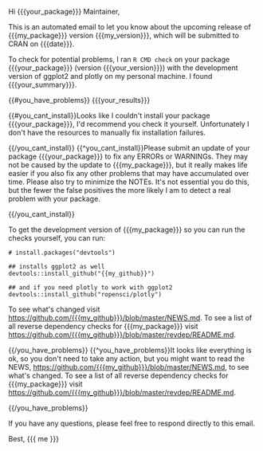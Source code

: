Hi {{{your_package}}} Maintainer,

This is an automated email to let you know about the upcoming release of {{{my_package}}} version {{{my_version}}}, which will be submitted to CRAN on {{{date}}}.

To check for potential problems, I ran `R CMD check` on your package {{{your_package}}} (version {{{your_version}}}) with the development version of ggplot2 and plotly on my personal machine. I found {{{your_summary}}}.

{{#you_have_problems}}
{{{your_results}}}

{{#you_cant_install}}Looks like I couldn't install your package {{{your_package}}}, I'd recommend you check it yourself. Unfortunately I don't have the resources to manually fix installation failures.

{{/you_cant_install}}
{{^you_cant_install}}Please submit an update of your package {{{your_package}}} to fix any ERRORs or WARNINGs. They may not be caused by the update to {{{my_package}}}, but it really makes life easier if you also fix any other problems that may have accumulated over time. Please also try to minimize the NOTEs. It's not essential you do this, but the fewer the false positives the more likely I am to detect a real problem with your package.

{{/you_cant_install}}

To get the development version of {{{my_package}}} so you can run the checks yourself, you can run:

    # install.packages("devtools")

    ## installs ggplot2 as well
    devtools::install_github("{{my_github}}")

    ## and if you need plotly to work with ggplot2
    devtools::install_github("ropensci/plotly")

To see what's changed visit <https://github.com/{{{my_github}}}/blob/master/NEWS.md>.  To see a list of all reverse dependency checks for {{{my_package}}} visit <https://github.com/{{{my_github}}}/blob/master/revdep/README.md>.

{{/you_have_problems}}
{{^you_have_problems}}It looks like everything is ok, so you don't need to take any action, but you might want to read the NEWS, <https://github.com/{{{my_github}}}/blob/master/NEWS.md>, to see what's changed.  To see a list of all reverse dependency checks for {{{my_package}}} visit <https://github.com/{{{my_github}}}/blob/master/revdep/README.md>.

{{/you_have_problems}}

If you have any questions, please feel free to respond directly to this email.

Best,
{{{ me }}}
